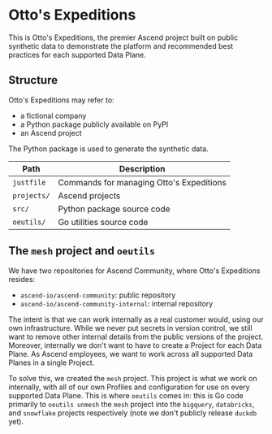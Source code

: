 # Otto's Expeditions

This is Otto's Expeditions, the premier Ascend project built on public synthetic data to demonstrate the platform and recommended best practices for each supported Data Plane.

## Structure

Otto's Expeditions may refer to:

- a fictional company
- a Python package publicly available on PyPI
- an Ascend project

The Python package is used to generate the synthetic data.

| Path | Description |
| ---- | ----------- |
| `justfile` | Commands for managing Otto's Expeditions |
| `projects/` | Ascend projects |
| `src/` | Python package source code |
| `oeutils/` | Go utilities source code |

## The `mesh` project and `oeutils`

We have two repositories for Ascend Community, where Otto's Expeditions resides:

- `ascend-io/ascend-community`: public repository
- `ascend-io/ascend-community-internal`: internal repository

The intent is that we can work internally as a real customer would, using our own infrastructure. While we never put secrets in version control, we still want to remove other internal details from the public versions of the project. Moreover, internally we don't want to have to create a Project for each Data Plane. As Ascend employees, we want to work across all supported Data Planes in a single Project.

To solve this, we created the `mesh` project. This project is what we work on internally, with all of our own Profiles and configuration for use on every supported Data Plane. This is where `oeutils` comes in: this is Go code primarily to `oeutils unmesh` the `mesh` project into the `bigquery`, `databricks`, and `snowflake` projects respectively (note we don't publicly release `duckdb` yet).

